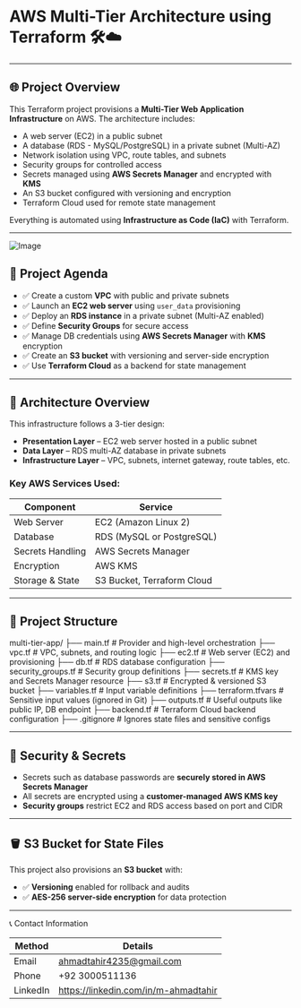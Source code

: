 
# **AWS Multi-Tier Architecture using Terraform 🛠️☁️**


---

## 🌐 **Project Overview**

This Terraform project provisions a **Multi-Tier Web Application Infrastructure** on AWS. The architecture includes:

- A web server (EC2) in a public subnet  
- A database (RDS - MySQL/PostgreSQL) in a private subnet (Multi-AZ)  
- Network isolation using VPC, route tables, and subnets  
- Security groups for controlled access  
- Secrets managed using **AWS Secrets Manager** and encrypted with **KMS**  
- An S3 bucket configured with versioning and encryption  
- Terraform Cloud used for remote state management  

Everything is automated using **Infrastructure as Code (IaC)** with Terraform.

---


![Image](https://github.com/user-attachments/assets/ef3c2b20-e3cd-4d12-82a4-9c19860f113c)


## 📌 **Project Agenda**

- ✅ Create a custom **VPC** with public and private subnets  
- ✅ Launch an **EC2 web server** using `user_data` provisioning  
- ✅ Deploy an **RDS instance** in a private subnet (Multi-AZ enabled)  
- ✅ Define **Security Groups** for secure access  
- ✅ Manage DB credentials using **AWS Secrets Manager** with **KMS** encryption  
- ✅ Create an **S3 bucket** with versioning and server-side encryption  
- ✅ Use **Terraform Cloud** as a backend for state management  

---

## 🧱 **Architecture Overview**

This infrastructure follows a 3-tier design:

- **Presentation Layer** – EC2 web server hosted in a public subnet  
- **Data Layer** – RDS multi-AZ database in private subnets  
- **Infrastructure Layer** – VPC, subnets, internet gateway, route tables, etc.

### Key AWS Services Used:

| Component        | Service                     |
|------------------|-----------------------------|
| Web Server       | EC2 (Amazon Linux 2)        |
| Database         | RDS (MySQL or PostgreSQL)   |
| Secrets Handling | AWS Secrets Manager         |
| Encryption       | AWS KMS                     |
| Storage & State  | S3 Bucket, Terraform Cloud  |

---

## 📁 **Project Structure**
multi-tier-app/
├── main.tf # Provider and high-level orchestration
├── vpc.tf # VPC, subnets, and routing logic
├── ec2.tf # Web server (EC2) and provisioning
├── db.tf # RDS database configuration
├── security_groups.tf # Security group definitions
├── secrets.tf # KMS key and Secrets Manager resource
├── s3.tf # Encrypted & versioned S3 bucket
├── variables.tf # Input variable definitions
├── terraform.tfvars # Sensitive input values (ignored in Git)
├── outputs.tf # Useful outputs like public IP, DB endpoint
├── backend.tf # Terraform Cloud backend configuration
├── .gitignore # Ignores state files and sensitive configs


---

## 🔐 **Security & Secrets**

- Secrets such as database passwords are **securely stored in AWS Secrets Manager**  
- All secrets are encrypted using a **customer-managed AWS KMS key**  
- **Security groups** restrict EC2 and RDS access based on port and CIDR

---

## 🪣 **S3 Bucket for State Files**

This project also provisions an **S3 bucket** with:

- ✅ **Versioning** enabled for rollback and audits  
- ✅ **AES-256 server-side encryption** for data protection

---

📞 Contact Information

| **Method** | **Details**                  |
|------------|------------------------------|
| Email      | ahmadtahir4235@gmail.com     |
| Phone      | +92 3000511136               |
| LinkedIn   | https://linkedin.com/in/m-ahmadtahir |
